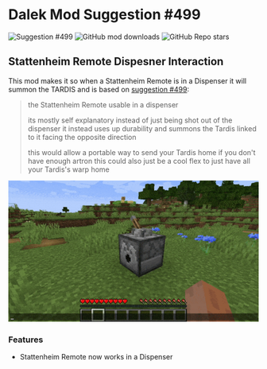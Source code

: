 # Dalek Mod Suggestion #499

![Suggestion #499](https://img.shields.io/badge/suggestion-499-blue)
![GitHub mod downloads](https://img.shields.io/github/downloads/bug1312/dm_suggestion_mods/v1.0.0%2B499/total?label=downloads)
![GitHub Repo stars](https://img.shields.io/github/stars/bug1312/dm_suggestion_mods)

## Stattenheim Remote Dispesner Interaction

This mod makes it so when a Stattenheim Remote is in a Dispenser it will summon the TARDIS and is based on [suggestion #499](https://discord.com/channels/217396856550981633/273107511400464384/1074454495939010601):
> the Stattenheim Remote usable in a dispenser
>
> its mostly self explanatory instead of just being shot out of the dispenser it instead uses up durability and summons the Tardis linked to it facing the opposite direction
>
> this would allow a portable way to send your Tardis home if you don't have enough artron this could also just be a cool flex to just have all your Tardis's warp home

![Player using a remote inside a dispenser](.images/dispense.gif)

### Features

- Stattenheim Remote now works in a Dispenser
